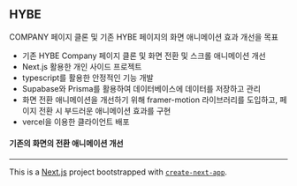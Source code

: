 ## HYBE

COMPANY 페이지 클론 및 기존 HYBE 페이지의 화면 애니메이션 효과 개선을 목표

- 기존 HYBE Company 페이지 클론 및 화면 전환 및 스크롤 애니메이션 개선
- Next.js 활용한 개인 사이드 프로젝트
- typescript를 활용한 안정적인 기능 개발
- Supabase와 Prisma를 활용하여 데이터베이스에 데이터를 저장하고 관리
- 화면 전환 애니메이션을 개선하기 위해 framer-motion 라이브러리를 도입하고, 페이지 전환 시 부드러운 애니메이션 효과를 구현
- vercel을 이용한 클라이언트 배포

#### 기존의 화면의 전환 애니메이션 개선

<hr/>

This is a [Next.js](https://nextjs.org/) project bootstrapped with [`create-next-app`](https://github.com/vercel/next.js/tree/canary/packages/create-next-app).
